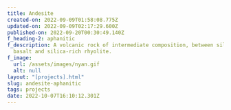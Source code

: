 ```yaml
---
title: Andesite
created-on: 2022-09-09T01:58:08.775Z
updated-on: 2022-09-09T02:17:29.600Z
published-on: 2022-09-20T00:30:49.140Z
f_heading-2: aphanitic
f_description: A volcanic rock of intermediate composition, between silica-poor
  basalt and silica-rich rhyolite.
f_image:
  url: /assets/images/nyan.gif
  alt: null
layout: "[projects].html"
slug: andesite-aphanitic
tags: projects
date: 2022-10-07T16:10:12.301Z
---
```

